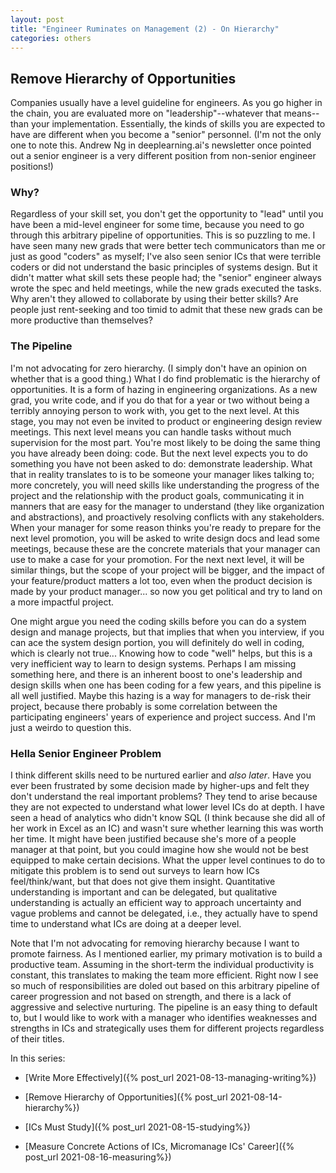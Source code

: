 ```yaml
---
layout: post
title: "Engineer Ruminates on Management (2) - On Hierarchy"
categories: others
---
```


## Remove Hierarchy of Opportunities

Companies usually have a level guideline for engineers. As you go higher in the chain, you are evaluated more on "leadership"--whatever that means--than your implementation. Essentially, the kinds of skills you are expected to have are different when you become a "senior" personnel. (I'm not the only one to note this. Andrew Ng in deeplearning.ai's newsletter once pointed out a senior engineer is a very different position from non-senior engineer positions!)

### Why?

Regardless of your skill set, you don't get the opportunity to "lead" until you have been a mid-level engineer for some time, because you need to go through this arbitrary pipeline of opportunities. This is so puzzling to me. I have seen many new grads that were better tech communicators than me or just as good "coders" as myself; I've also seen senior ICs that were terrible coders or did not understand the basic principles of systems design. But it didn't matter what skill sets these people had; the "senior" engineer always wrote the spec and held meetings, while the new grads executed the tasks. Why aren't they allowed to collaborate by using their better skills? Are people just rent-seeking and too timid to admit that these new grads can be more productive than themselves?

### The Pipeline

I'm not advocating for zero hierarchy. (I simply don't have an opinion on whether that is a good thing.) What I do find problematic is the hierarchy of opportunities. It is a form of hazing in engineering organizations. As a new grad, you write code, and if you do that for a year or two without being a terribly annoying person to work with, you get to the next level. At this stage, you may not even be invited to product or engineering design review meetings. This next level means you can handle tasks without much supervision for the most part. You're most likely to be doing the same thing you have already been doing: code. But the next level expects you to do something you have not been asked to do: demonstrate leadership. What that in reality translates to is to be someone your manager likes talking to; more concretely, you will need skills like understanding the progress of the project and the relationship with the product goals, communicating it in manners that are easy for the manager to understand (they like organization and abstractions), and proactively resolving conflicts with any stakeholders. When your manager for some reason thinks you're ready to prepare for the next level promotion, you will be asked to write design docs and lead some meetings, because these are the concrete materials that your manager can use to make a case for your promotion. For the next next level, it will be similar things, but the scope of your project will be bigger, and the impact of your feature/product matters a lot too, even when the product decision is made by your product manager... so now you get political and try to land on a more impactful project.

One might argue you need the coding skills before you can do a system design and manage projects, but that implies that when you interview, if you can ace the system design portion, you will definitely do well in coding, which is clearly not true... Knowing how to code "well" helps, but this is a very inefficient way to learn to design systems. Perhaps I am missing something here, and there is an inherent boost to one's leadership and design skills when one has been coding for a few years, and this pipeline is all well justified. Maybe this hazing is a way for managers to de-risk their project, because there probably is some correlation between the participating engineers' years of experience and project success. And I'm just a weirdo to question this.

### Hella Senior Engineer Problem

I think different skills need to be nurtured earlier and _also later_. Have you ever been frustrated by some decision made by higher-ups and felt they don't understand the real important problems? They tend to arise because they are not expected to understand what lower level ICs do at depth. I have seen a head of analytics who didn't know SQL (I think because she did all of her work in Excel as an IC) and wasn't sure whether learning this was worth her time. It might have been justified because she's more of a people manager at that point, but you could imagine how she would not be best equipped to make certain decisions. What the upper level continues to do to mitigate this problem is to send out surveys to learn how ICs feel/think/want, but that does not give them insight. Quantitative understanding is important and can be delegated, but qualitative understanding is actually an efficient way to approach uncertainty and vague problems and cannot be delegated, i.e., they actually have to spend time to understand what ICs are doing at a deeper level.

Note that I'm not advocating for removing hierarchy because I want to promote fairness. As I mentioned earlier, my primary motivation is to build a productive team. Assuming in the short-term the individual productivity is constant, this translates to making the team more efficient. Right now I see so much of responsibilities are doled out based on this arbitrary pipeline of career progression and not based on strength, and there is a lack of aggressive and selective nurturing. The pipeline is an easy thing to default to, but I would like to work with a manager who identifies weaknesses and strengths in ICs and strategically uses them for different projects regardless of their titles.

In this series:

- [Write More Effectively]({% post_url 2021-08-13-managing-writing%})

- [Remove Hierarchy of Opportunities]({% post_url 2021-08-14-hierarchy%})

- [ICs Must Study]({% post_url 2021-08-15-studying%})

- [Measure Concrete Actions of ICs, Micromanage ICs' Career]({% post_url 2021-08-16-measuring%})
